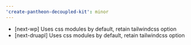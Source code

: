 ```yaml
---
'create-pantheon-decoupled-kit': minor
---
```


- [next-wp] Uses css modules by default, retain tailwindcss option
- [next-druapl] Uses css modules by default, retain tailwindcss option
